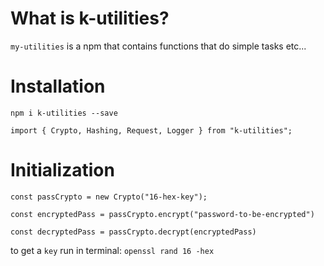 # What is k-utilities?

`my-utilities` is a npm that contains functions that do simple tasks etc...

# Installation

`npm i k-utilities --save`

`import { Crypto, Hashing, Request, Logger } from "k-utilities";`

# Initialization

```
const passCrypto = new Crypto("16-hex-key");

const encryptedPass = passCrypto.encrypt("password-to-be-encrypted")

const decryptedPass = passCrypto.decrypt(encryptedPass)

```

to get a `key` run in terminal: `openssl rand 16 -hex`
